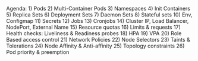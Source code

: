 Agenda: 
    1) Pods
    2) Multi-Container Pods
    3) Namespaces
    4) Init Containers
    5) Replica Sets
    6) Deployment Sets
    7) Daemon Sets
    8) Stateful sets
    10) Env, Configmap
    11) Secrets
    12) Jobs
    13) Cronjobs
    14) Cluster IP, Load Balancer, NodePort, External Name
    15) Resource quotas
    16) Limits & requests
    17) Health checks: Liveliness & Readiness probes
    18) HPA
    19) VPA
    20) Role Based access control
    21) Network Policies
    22) Node Selectors
    23) Taints & Tolerations
    24) Node Affinity & Anti-affinity
    25) Topology constraints
    26) Pod priority & preemption 
